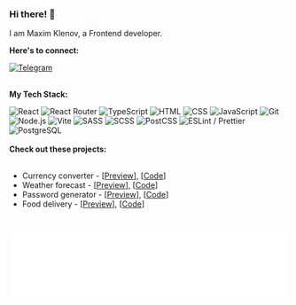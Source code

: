 <h3>Hi there! 👋</h3>

<p>I am Maxim Klenov, a Frontend developer. </p>



<b>Here's to connect:</b>
<div align="left">
  <a href="https://t.me/laviewest" target="_blank" rel="noopener noreferrer">
    <img src="https://img.shields.io/badge/Telegram-2CA5E0?logo=telegram&logoColor=white" alt="Telegram" />
  </a>
</div>
<br>

<b>My Tech Stack:</b>
<div align="left"> 
  <img src="https://img.shields.io/badge/React-20232A?logo=react&logoColor=61DAFB" alt="React" /> 
  <img src="https://img.shields.io/badge/React_Router-CA4245?logo=react-router&logoColor=white" alt="React Router" />
  <img src="https://img.shields.io/badge/TypeScript-3178C6?&logo=typescript&logoColor=white" alt="TypeScript" /> 
  <img src="https://img.shields.io/badge/HTML-E34F26?logo=html5&logoColor=white" alt="HTML" /> 
  <img src="https://img.shields.io/badge/CSS-1572B6?logo=css3&logoColor=white" alt="CSS" /> 
  <img src="https://img.shields.io/badge/JavaScript-F7DC6F?logo=javascript&logoColor=black" alt="JavaScript" /> 
  <img src="https://img.shields.io/badge/Git-F05032?logo=git&logoColor=white" alt="Git" /> 
  <img src="https://img.shields.io/badge/Nodejs-339933?logo=node.js&logoColor=white" alt="Node.js" /> 
  <img src="https://img.shields.io/badge/Vite-646CFF?logo=vite&logoColor=white" alt="Vite" /> 
  <img src="https://img.shields.io/badge/SASS-CC6699?logo=sass&logoColor=white" alt="SASS" /> 
  <img src="https://img.shields.io/badge/SCSS-c6538c?logo=sass&logoColor=white" alt="SCSS" /> 
  <img src="https://img.shields.io/badge/PostCSS-DD3A0A?logo=postcss&logoColor=white" alt="PostCSS" /> 
  <img src="https://img.shields.io/badge/ESLint-4B32C3?logo=eslint&logoColor=white" alt="ESLint / Prettier" /> 
  <img src="https://img.shields.io/badge/PostgreSQL-4169E1?logo=postgresql&logoColor=white" alt="PostgreSQL" /> 
</div>
<br>
<b>Check out these projects:</b>
<ul>
  <br>
  <li>Currency converter - [<a href="https://maxim-klenov.github.io/currency-converter/">Preview</a>], [<a href="https://github.com/maxim-klenov/currency-converter">Code</a>] </li>
  <li>Weather forecast - [<a href="https://maxim-klenov.github.io/WeatherApp-1/">Preview</a>], [<a href="https://github.com/maxim-klenov/WeatherApp-1">Code</a>]</li>
  <li>Password generator - [<a href="https://github.com/maxim-klenov/password-generator/blob/main/README.md">Preview</a>], [<a href="https://github.com/maxim-klenov/password-generator/">Code</a>]</li>
  <li>Food delivery - [<a href="https://maxim-klenov.github.io/Restoapp/">Preview</a>], [<a href="https://github.com/maxim-klenov/Restoapp">Code</a>]</li>
</ul>
<br>

![Here are my metrics of my habits (when do I code, or what is the most active day of the week)](metrics.plugin.habits.facts.svg)




